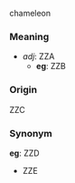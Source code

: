 chameleon
### Meaning
+ _adj_: ZZA
	+ __eg__: ZZB

### Origin

ZZC

### Synonym

__eg__: ZZD

+ ZZE


